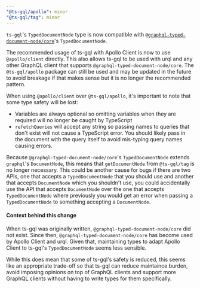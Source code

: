 ```yaml
---
"@ts-gql/apollo": minor
"@ts-gql/tag": minor
---
```


`ts-gql`'s `TypedDocumentNode` type is now compatible with [`@graphql-typed-document-node/core`](https://github.com/dotansimha/graphql-typed-document-node)'s `TypedDocumentNode`.

The recommended usage of ts-gql with Apollo Client is now to use `@apollo/client` directly. This also allows ts-gql to be used with urql and any other GraphQL client that supports `@graphql-typed-document-node/core`. The `@ts-gql/apollo` package can still be used and may be updated in the future to avoid breakage if that makes sense but it is no longer the recommended pattern.

When using `@apollo/client` over `@ts-gql/apollo`, it's important to note that some type safety will be lost:

- Variables are always optional so omitting variables when they are required will no longer be caught by TypeScript
- `refetchQueries` will accept any string so passing names to queries that don't exist will not cause a TypeScript error. You should likely pass in the document with the query itself to avoid mis-typing query names causing errors.

Because `@graphql-typed-document-node/core`'s `TypedDocumentNode` extends `graphql`'s `DocumentNode`, this means that `getDocumentNode` from `@ts-gql/tag` is no longer necessary. This could be another cause for bugs if there are two APIs, one that accepts a `TypedDocumentNode` that you should use and another that accepts `DocumentNode` which you shouldn't use, you could accidentally use the API that accepts `DocumentNode` over the one that accepts `TypedDocumentNode` where previously you would get an error when passing a `TypedDocumentNode` to something accepting a `DocumentNode`.

#### Context behind this change

When ts-gql was originally written, `@graphql-typed-document-node/core` did not exist. Since then, `@graphql-typed-document-node/core` has become used by Apollo Client and urql. Given that, maintaining types to adapt Apollo Client to ts-gql's `TypedDocumentNode` seems less sensible.

While this does mean that some of ts-gql's safety is reduced, this seems like an appropriate trade-off so that ts-gql can reduce maintaince burden, avoid imposing opinions on top of GraphQL clients and support more GraphQL clients without having to write types for them specifically.
